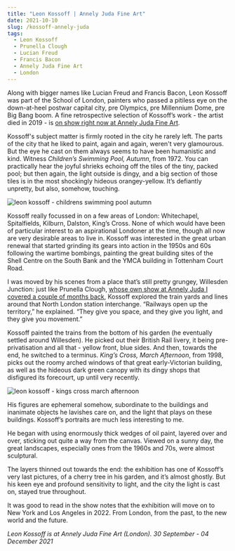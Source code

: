 ```yaml
---
title: "Leon Kossoff | Annely Juda Fine Art"
date: 2021-10-10
slug: /kossoff-annely-juda
tags:
  - Leon Kossoff
  - Prunella Clough
  - Lucian Freud
  - Francis Bacon
  - Annely Juda Fine Art
  - London
---
```


Along with bigger names like Lucian Freud and Francis Bacon, Leon Kossoff was part of the School of London, painters who passed a pitiless eye on the down-at-heel postwar capital city, pre Olympics, pre Millennium Dome, pre Big Bang boom. A fine retrospective selection of Kossoff’s work - the artist died in 2019 - is [on show right now at Annely Juda Fine Art](https://www.annelyjudafineart.co.uk/exhibitions/60-leon-kossoff/overview/).

Kossoff's subject matter is firmly rooted in the city he rarely left. The parts of the city that he liked to paint, again and again, weren't very glamourous. But the eye he cast on them always seems to have been humanistic and kind. Witness *Children’s Swimming Pool, Autumn*, from 1972. You can practically hear the joyful shrieks echoing off the tiles of the tiny, packed pool; but then again, the light outside is dingy, and a big section of those tiles is in the most shockingly hideous orangey-yellow. It’s defiantly unpretty, but also, somehow, touching.

![leon kossoff - childrens swimming pool autumn](/kossoff-annely-juda-1.jpeg)

Kossoff really focussed in on a few areas of London: Whitechapel, Spitalfields, Kilburn, Dalston, King’s Cross. None of which would have been of particular interest to an aspirational Londoner at the time, though all now are very desirable areas to live in. Kossoff was interested in the great urban renewal that started grinding its gears into action in the 1950s and 60s following the wartime bombings, painting the great building sites of the Shell Centre on the South Bank and the YMCA building in Tottenham Court Road.

I was moved by his scenes from a place that’s still pretty grungey, Willesden Junction: just like Prunella Clough, [whose own show at Annely Juda I covered a couple of months back](/clough-annely), Kossoff explored the train yards and lines around that North London station interchange. “Railways open up the territory,” he explained. “They give you space, and they give you light, and they give you movement.”

Kossoff painted the trains from the bottom of his garden (he eventually settled around Willesden). He picked out their British Rail livery, it being pre-privatisation and all that - yellow front, blue sides. And then, towards the end, he switched to a terminus. *King’s Cross, March Afternoon*, from 1998, picks out the roomy arched windows of that great early-Victorian building, as well as the hideous dark green canopy with its dingy shops that disfigured its forecourt, up until very recently.

![leon kossoff - kings cross march afternoon](/kossoff-annely-juda-2.jpeg)

His figures are ephemeral somehow, subordinate to the buildings and inanimate objects he lavishes care on, and the light that plays on these buildings. Kossoff’s portraits are much less interesting to me.

He began with using enormously thick wedges of oil paint, layered over and over, sticking out quite a way from the canvas. Viewed on a sunny day, the great landscapes, especially ones from the 1960s and 70s, were almost sculptural.

The layers thinned out towards the end: the exhibition has one of Kossoff’s very last pictures, of a cherry tree in his garden, and it’s almost ghostly. But his keen eye and profound sensitivity to light, and the city the light is cast on, stayed true throughout.

It was good to read in the show notes that the exhibition will move on to New York and Los Angeles in 2022. From London, from the past, to the new world and the future.

*Leon Kossoff is at Annely Juda Fine Art (London). 30 September - 04 December 2021*

